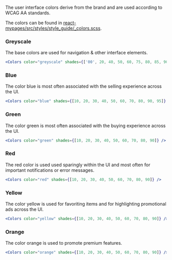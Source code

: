 The user interface colors derive from the brand and are used according to WCAG AA standards.

The colors can be found in [react-mypages/src/styles/style_guide/_colors.scss](https://github.com/tutti-ch/react-mypages/blob/master/src/styles/style_guide/_colors.scss "Link to react-mypages github repo").

### Greyscale
The base colors are used for navigation & other interface elements.

```jsx noeditor
<Colors color="greyscale" shades={['00', 20, 40, 50, 60, 75, 80, 85, 90, 95, 100]} />
```

### Blue
The color blue is most often associated with the selling experience across the UI.

```jsx noeditor
<Colors color="blue" shades={[10, 20, 30, 40, 50, 60, 70, 80, 90, 95]} />
```

### Green
The color green is most often associated with the buying experience across the UI.

```jsx noeditor
<Colors color="green" shades={[10, 20, 30, 40, 50, 60, 70, 80, 90]} />
```

### Red
The red color is used used sparingly within the UI and most often for important notifications or error messages.

```jsx noeditor
<Colors color="red" shades={[10, 20, 30, 40, 50, 60, 70, 80, 90]} />
```

### Yellow
The color yellow is used for favoriting items and for highlighting promotional ads across the UI.

```jsx noeditor
<Colors color="yellow" shades={[10, 20, 30, 40, 50, 60, 70, 80, 90]} />
```

### Orange
The color orange is used to promote premium features.

```jsx noeditor
<Colors color="orange" shades={[10, 20, 30, 40, 50, 60, 70, 80, 90]} />
```